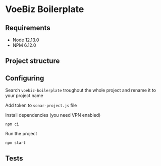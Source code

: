 # VoeBiz Boilerplate

## Requirements

- Node 12.13.0
- NPM 6.12.0

## Project structure

## Configuring

Search `voebiz-boilerplate` troughout the whole project and rename it to your project name

Add token to `sonar-project.js` file

Install dependencies (you need VPN enabled)

```
npm ci
```

Run the project

```
npm start
```

## Tests
